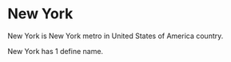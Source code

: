 # New York

New York is New York metro in United States of America country.

New York has 1 define name.
